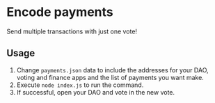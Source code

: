 Encode payments
===============

Send multiple transactions with just one vote!

## Usage
1. Change `payments.json` data to include the addresses
for your DAO, voting and finance apps and the list of
payments you want make.
2. Execute `node index.js` to run the command.
3. If successful, open your DAO and vote in the new vote.
